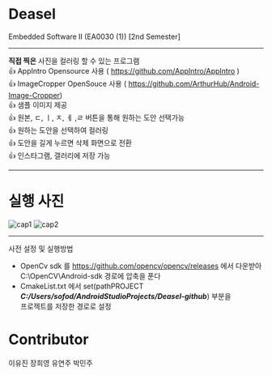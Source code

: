# Deasel
Embedded Software II (EA0030 (1)) [2nd Semester]
  
----------------------------------------------------------------------------------------
  
**직접 찍은** 사진을 컬러링 할 수 있는 프로그램  
:+1: AppIntro Opensource 사용 ( https://github.com/AppIntro/AppIntro )  
:+1: ImageCropper OpenSouce 사용 ( https://github.com/ArthurHub/Android-Image-Cropper)  
:+1: 샘플 이미지 제공  
:+1: 원본, ㄷ, ㅣ, ㅈ, ㅔ ,ㄹ 버튼을 통해 원하는 도안 선택가능  
:+1: 원하는 도안을 선택하여 컬러링  
:+1: 도안을 길게 누르면 삭제 화면으로 전환  
:+1: 인스타그램, 갤러리에 저장 가능   

--------------------------------------------------------------------------------------------
# 실행 사진

![cap1](https://user-images.githubusercontent.com/27190708/87394341-9faaa000-c5ea-11ea-91f3-45b39da0a55f.png)
![cap2](https://user-images.githubusercontent.com/27190708/87394367-a9cc9e80-c5ea-11ea-9230-20226a43b814.png)


--------------------------------------------------------------------------------------------

사전 설정 및 실행방법 

- OpenCv sdk 를 https://github.com/opencv/opencv/releases 에서 다운받아 C:\OpenCV\Android-sdk 경로에 압축을 푼다 
- CmakeList.txt 에서 
    set(pathPROJECT ***C:/Users/sofod/AndroidStudioProjects/Deasel-github***) 부분을  
    프로젝트를 저장한 경로로 설정 
 
 
# Contributor
이유진 장희영 유연주 박민주
